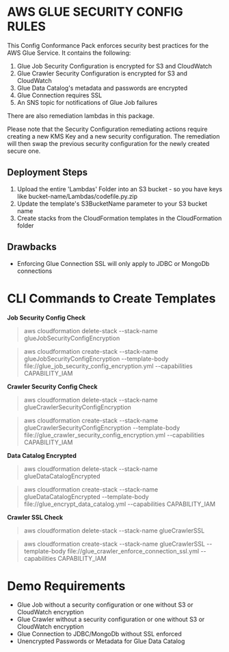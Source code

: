 # AWS GLUE SECURITY CONFIG RULES
 This Config Conformance Pack enforces security best practices for the AWS Glue Service. It contains the following:
 1. Glue Job Security Configuration is encrypted for S3 and CloudWatch
 2. Glue Crawler Security Configuration is encrypted for S3 and CloudWatch 
 3. Glue Data Catalog's metadata and passwords are encrypted
 4. Glue Connection requires SSL
 5. An SNS topic for notifications of Glue Job failures

There are also remediation lambdas in this package.

Please note that the Security Configuration remediating actions require creating a new KMS Key and a new security configuration. The remediation will then swap the previous security configuration for the newly created secure one. 

## Deployment Steps
1. Upload the entire 'Lambdas' Folder into an S3 bucket - so you have keys like bucket-name/Lambdas/codefile.py.zip
2. Update the template's S3BucketName parameter to your S3 bucket name
3. Create stacks from the CloudFormation templates in the CloudFormation folder

## Drawbacks
- Enforcing Glue Connection SSL will only apply to JDBC or MongoDb connections


# CLI Commands to Create Templates
**Job Security Config Check**
> aws cloudformation delete-stack --stack-name glueJobSecurityConfigEncryption

> aws cloudformation create-stack --stack-name glueJobSecurityConfigEncryption --template-body file://glue_job_security_config_encryption.yml --capabilities CAPABILITY_IAM


**Crawler Security Config Check**
> aws cloudformation delete-stack --stack-name glueCrawlerSecurityConfigEncryption

> aws cloudformation create-stack --stack-name glueCrawlerSecurityConfigEncryption --template-body file://glue_crawler_security_config_encryption.yml --capabilities CAPABILITY_IAM

**Data Catalog Encrypted**
> aws cloudformation delete-stack --stack-name glueDataCatalogEncrypted

> aws cloudformation create-stack --stack-name glueDataCatalogEncrypted --template-body file://glue_encrypt_data_catalog.yml --capabilities CAPABILITY_IAM

**Crawler SSL Check**
> aws cloudformation delete-stack --stack-name glueCrawlerSSL

> aws cloudformation create-stack --stack-name glueCrawlerSSL --template-body file://glue_crawler_enforce_connection_ssl.yml --capabilities CAPABILITY_IAM

# Demo Requirements
* Glue Job without a security configuration or one without S3 or CloudWatch encryption
* Glue Crawler without a security configuration or one without S3 or CloudWatch encryption
* Glue Connection to JDBC/MongoDb without SSL enforced
* Unencrypted Passwords or Metadata for Glue Data Catalog